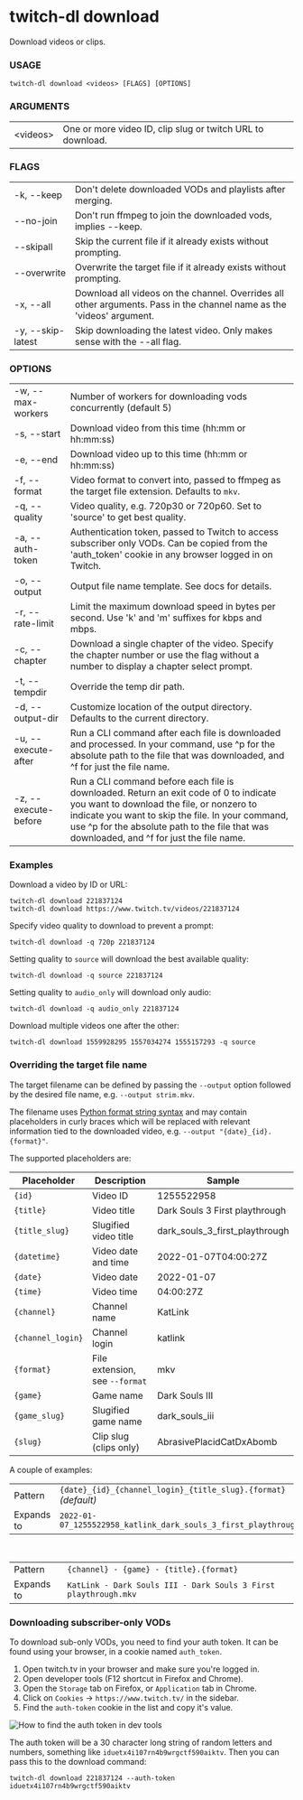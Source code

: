<!-- ------------------- generated docs start ------------------- -->
# twitch-dl download

Download videos or clips.

### USAGE

```
twitch-dl download <videos> [FLAGS] [OPTIONS]
```

### ARGUMENTS

<table>
<tbody>
<tr>
    <td class="code">&lt;videos&gt;</td>
    <td>One or more video ID, clip slug or twitch URL to download.</td>
</tr>
</tbody>
</table>

### FLAGS

<table>
<tbody>
<tr>
    <td class="code">-k, --keep</td>
    <td>Don&#x27;t delete downloaded VODs and playlists after merging.</td>
</tr>

<tr>
    <td class="code">--no-join</td>
    <td>Don&#x27;t run ffmpeg to join the downloaded vods, implies --keep.</td>
</tr>

<tr>
    <td class="code">--skipall</td>
    <td>Skip the current file if it already exists without prompting.</td>
</tr>

<tr>
    <td class="code">--overwrite</td>
    <td>Overwrite the target file if it already exists without prompting.</td>
</tr>

<tr>
    <td class="code">-x, --all</td>
    <td>Download all videos on the channel. Overrides all other arguments. Pass in the channel name as the &#x27;videos&#x27; argument.</td>
</tr>

<tr>
    <td class="code">-y, --skip-latest</td>
    <td>Skip downloading the latest video. Only makes sense with the --all flag.</td>
</tr>
</tbody>
</table>

### OPTIONS

<table>
<tbody>
<tr>
    <td class="code">-w, --max-workers</td>
    <td>Number of workers for downloading vods concurrently (default 5)</td>
</tr>

<tr>
    <td class="code">-s, --start</td>
    <td>Download video from this time (hh:mm or hh:mm:ss)</td>
</tr>

<tr>
    <td class="code">-e, --end</td>
    <td>Download video up to this time (hh:mm or hh:mm:ss)</td>
</tr>

<tr>
    <td class="code">-f, --format</td>
    <td>Video format to convert into, passed to ffmpeg as the target file extension. Defaults to <code>mkv</code>.</td>
</tr>

<tr>
    <td class="code">-q, --quality</td>
    <td>Video quality, e.g. 720p30 or 720p60. Set to &#x27;source&#x27; to get best quality.</td>
</tr>

<tr>
    <td class="code">-a, --auth-token</td>
    <td>Authentication token, passed to Twitch to access subscriber only VODs. Can be copied from the &#x27;auth_token&#x27; cookie in any browser logged in on Twitch.</td>
</tr>

<tr>
    <td class="code">-o, --output</td>
    <td>Output file name template. See docs for details.</td>
</tr>

<tr>
    <td class="code">-r, --rate-limit</td>
    <td>Limit the maximum download speed in bytes per second. Use &#x27;k&#x27; and &#x27;m&#x27; suffixes for kbps and mbps.</td>
</tr>

<tr>
    <td class="code">-c, --chapter</td>
    <td>Download a single chapter of the video. Specify the chapter number or use the flag without a number to display a chapter select prompt.</td>
</tr>

<tr>
    <td class="code">-t, --tempdir</td>
    <td>Override the temp dir path.</td>
</tr>

<tr>
    <td class="code">-d, --output-dir</td>
    <td>Customize location of the output directory. Defaults to the current directory.</td>
</tr>

<tr>
    <td class="code">-u, --execute-after</td>
    <td>Run a CLI command after each file is downloaded and processed. In your command, use ^p for the absolute path to the file that was downloaded, and ^f for just the file name.</td>
</tr>

<tr>
    <td class="code">-z, --execute-before</td>
    <td>Run a CLI command before each file is downloaded. Return an exit code of 0 to indicate you want to download the file, or nonzero to indicate you want to skip the file. In your command, use ^p for the absolute path to the file that was downloaded, and ^f for just the file name.</td>
</tr>
</tbody>
</table>

<!-- ------------------- generated docs end ------------------- -->

### Examples

Download a video by ID or URL:

```
twitch-dl download 221837124
twitch-dl download https://www.twitch.tv/videos/221837124
```

Specify video quality to download to prevent a prompt:

```
twitch-dl download -q 720p 221837124
```

Setting quality to `source` will download the best available quality:

```
twitch-dl download -q source 221837124
```

Setting quality to `audio_only` will download only audio:

```
twitch-dl download -q audio_only 221837124
```

Download multiple videos one after the other:

```
twitch-dl download 1559928295 1557034274 1555157293 -q source
```

### Overriding the target file name

The target filename can be defined by passing the `--output` option followed by
the desired file name, e.g. `--output strim.mkv`.

The filename uses
[Python format string syntax](https://docs.python.org/3/library/string.html#format-string-syntax)
and may contain placeholders in curly braces which will be replaced with
relevant information tied to the downloaded video, e.g. `--output "{date}_{id}.{format}"`.

The supported placeholders are:

| Placeholder       | Description                    | Sample                        |
| ----------------- | ------------------------------ | ------------------------------ |
| `{id}`            | Video ID                       | 1255522958                     |
| `{title}`         | Video title                    | Dark Souls 3 First playthrough |
| `{title_slug}`    | Slugified video title          | dark_souls_3_first_playthrough |
| `{datetime}`      | Video date and time            | 2022-01-07T04:00:27Z           |
| `{date}`          | Video date                     | 2022-01-07                     |
| `{time}`          | Video time                     | 04:00:27Z                      |
| `{channel}`       | Channel name                   | KatLink                        |
| `{channel_login}` | Channel login                  | katlink                        |
| `{format}`        | File extension, see `--format` | mkv                            |
| `{game}`          | Game name                      | Dark Souls III                 |
| `{game_slug}`     | Slugified game name            | dark_souls_iii                 |
| `{slug}`          | Clip slug (clips only)         | AbrasivePlacidCatDxAbomb       |

A couple of examples:

|    |    |
| -- | -- |
| Pattern | `{date}_{id}_{channel_login}_{title_slug}.{format}` *(default)* |
| Expands to | `2022-01-07_1255522958_katlink_dark_souls_3_first_playthrough.mkv` |

<br />

|    |    |
| -- | -- |
| Pattern | `{channel} - {game} - {title}.{format}` |
| Expands to | `KatLink - Dark Souls III - Dark Souls 3 First playthrough.mkv` |


### Downloading subscriber-only VODs

To download sub-only VODs, you need to find your auth token. It can be found
using your browser, in a cookie named `auth_token`.

1. Open twitch.tv in your browser and make sure you're logged in.
2. Open developer tools (F12 shortcut in Firefox and Chrome).
3. Open the `Storage` tab on Firefox, or `Application` tab in Chrome.
4. Click on `Cookies` → `https://www.twitch.tv/` in the sidebar.
5. Find the `auth-token` cookie in the list and copy it's value.

![How to find the auth token in dev tools](./auth_token.png)

The auth token will be a 30 character long string of random letters and numbers,
something like `iduetx4i107rn4b9wrgctf590aiktv`. Then you can pass this to the
download command:

```
twitch-dl download 221837124 --auth-token iduetx4i107rn4b9wrgctf590aiktv
```
